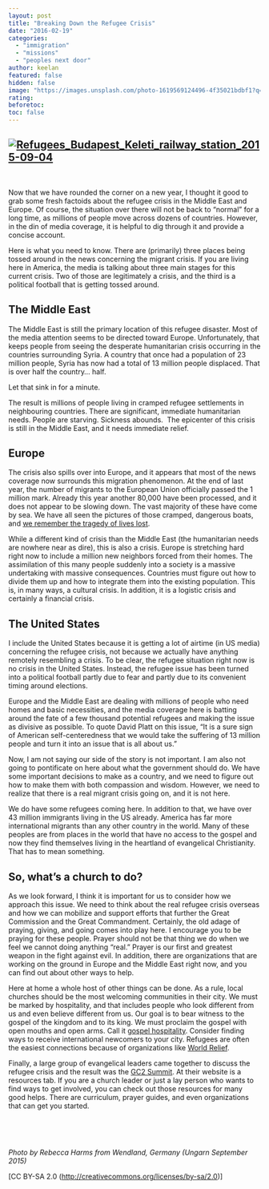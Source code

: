 ```yaml
---
layout: post
title: "Breaking Down the Refugee Crisis"
date: "2016-02-19"
categories: 
  - "immigration"
  - "missions"
  - "peoples next door"
author: keelan
featured: false
hidden: false
image: "https://images.unsplash.com/photo-1619569124496-4f35021bdbf1?q=80&w=2070&auto=format&fit=crop&ixlib=rb-4.0.3&ixid=M3wxMjA3fDB8MHxwaG90by1wYWdlfHx8fGVufDB8fHx8fA%3D%3D"
rating:
beforetoc:
toc: false
---
```


## [![Refugees_Budapest_Keleti_railway_station_2015-09-04](images/2a898-refugees_budapest_keleti_railway_station_2015-09-04-e1455888006988.jpg)](https://keelancook.files.wordpress.com/2020/08/2a898-refugees_budapest_keleti_railway_station_2015-09-04-e1455888006988.jpg)

 

Now that we have rounded the corner on a new year, I thought it good to grab some fresh factoids about the refugee crisis in the Middle East and Europe. Of course, the situation over there will not be back to “normal” for a long time, as millions of people move across dozens of countries. However, in the din of media coverage, it is helpful to dig through it and provide a concise account.

Here is what you need to know. There are (primarily) three places being tossed around in the news concerning the migrant crisis. If you are living here in America, the media is talking about three main stages for this current crisis. Two of those are legitimately a crisis, and the third is a political football that is getting tossed around.

## **The Middle East**

The Middle East is still the primary location of this refugee disaster. Most of the media attention seems to be directed toward Europe. Unfortunately, that keeps people from seeing the desperate humanitarian crisis occurring in the countries surrounding Syria. A country that once had a population of 23 million people, Syria has now had a total of 13 million people displaced. That is over half the country… half.

Let that sink in for a minute.

The result is millions of people living in cramped refugee settlements in neighbouring countries. There are significant, immediate humanitarian needs. People are starving. Sickness abounds.  The epicenter of this crisis is still in the Middle East, and it needs immediate relief.

## **Europe**

The crisis also spills over into Europe, and it appears that most of the news coverage now surrounds this migration phenomenon. At the end of last year, the number of migrants to the European Union officially passed the 1 million mark. Already this year another 80,000 have been processed, and it does not appear to be slowing down. The vast majority of these have come by sea. We have all seen the pictures of those cramped, dangerous boats, and [we remember the tragedy of lives lost](http://blog.keelancook.com/2015/09/when_borders_get_crossed.html).

While a different kind of crisis than the Middle East (the humanitarian needs are nowhere near as dire), this is also a crisis. Europe is stretching hard right now to include a million new neighbors forced from their homes. The assimilation of this many people suddenly into a society is a massive undertaking with massive consequences. Countries must figure out how to divide them up and how to integrate them into the existing population. This is, in many ways, a cultural crisis. In addition, it is a logistic crisis and certainly a financial crisis.

## **The United States**

I include the United States because it is getting a lot of airtime (in US media) concerning the refugee crisis, not because we actually have anything remotely resembling a crisis. To be clear, the refugee situation right now is no crisis in the United States. Instead, the refugee issue has been turned into a political football partly due to fear and partly due to its convenient timing around elections.

Europe and the Middle East are dealing with millions of people who need homes and basic necessities, and the media coverage here is batting around the fate of a few thousand potential refugees and making the issue as divisive as possible. To quote David Platt on this issue, “It is a sure sign of American self-centeredness that we would take the suffering of 13 million people and turn it into an issue that is all about us.”

Now, I am not saying our side of the story is not important. I am also not going to pontificate on here about what the government should do. We have some important decisions to make as a country, and we need to figure out how to make them with both compassion and wisdom. However, we need to realize that there is a real migrant crisis going on, and it is not here.

We do have some refugees coming here. In addition to that, we have over 43 million immigrants living in the US already. America has far more international migrants than any other country in the world. Many of these peoples are from places in the world that have no access to the gospel and now they find themselves living in the heartland of evangelical Christianity. That has to mean something.

## **So, what’s a church to do?**

As we look forward, I think it is important for us to consider how we approach this issue. We need to think about the real refugee crisis overseas and how we can mobilize and support efforts that further the Great Commission and the Great Commandment. Certainly, the old adage of praying, giving, and going comes into play here. I encourage you to be praying for these people. Prayer should not be that thing we do when we feel we cannot doing anything “real.” Prayer is our first and greatest weapon in the fight against evil. In addition, there are organizations that are working on the ground in Europe and the Middle East right now, and you can find out about other ways to help.

Here at home a whole host of other things can be done. As a rule, local churches should be the most welcoming communities in their city. We must be marked by hospitality, and that includes people who look different from us and even believe different from us. Our goal is to bear witness to the gospel of the kingdom and to its king. We must proclaim the gospel with open mouths and open arms. Call it [gospel hospitality](http://blog.keelancook.com/2015/11/gospel-hospitality-the-sanctifying-effect-of-dinner-guests.html). Consider finding ways to receive international newcomers to your city. Refugees are often the easiest connections because of organizations like [World Relief](https://worldrelief.org/).

Finally, a large group of evangelical leaders came together to discuss the refugee crisis and the result was the [GC2 Summit](http://www.gc2summit.com/). At their website is a resources tab. If you are a church leader or just a lay person who wants to find ways to get involved, you can check out those resources for many good helps. There are curriculum, prayer guides, and even organizations that can get you started.

 

 

_Photo by Rebecca Harms from Wendland, Germany (Ungarn September 2015)_

\[CC BY-SA 2.0 (http://creativecommons.org/licenses/by-sa/2.0)\]

